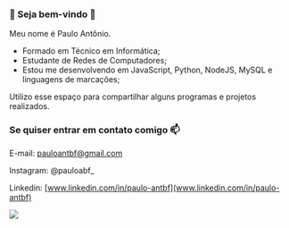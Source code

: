 ### 🤙 Seja bem-vindo 👋

Meu nome é Paulo Antônio.

- Formado em Técnico em Informática;
- Estudante de Redes de Computadores;
- Estou me desenvolvendo em JavaScript, Python, NodeJS, MySQL e linguagens de marcações;
  
Utilizo esse espaço para compartilhar alguns programas e projetos realizados.

### Se quiser entrar em contato comigo 📫

E-mail: pauloantbf@gmail.com

Instagram: @pauloabf_

Linkedin: [www.linkedin.com/in/paulo-antbf](www.linkedin.com/in/paulo-antbf)

![](https://tenor.com/pt-BR/view/thumbs-up-smile-emoji-happy-ok-gif-15342067)
